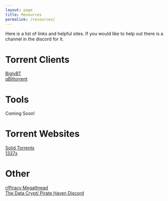 ```yaml
---
layout: page
title: Resources
permalink: /resources/
---
```

Here is a list of links and helpful sites. If you would like to help out there is a channel in the discord for it.  

# Torrent Clients
[BiglyBT](https://www.biglybt.com/)  
[qBittorrent](https://www.qbittorrent.org/)  
# Tools
Coming Soon!
# Torrent Websites
[Solid Torrents](https://solidtorrents.net/movies)  
[1337x](https://1337x.buzz/)  
# Other
[r/Piracy Megathread](https://www.reddit.com/r/Piracy/wiki/megathread)  
[The Data Crypt/ Pirate Haven Discord](https://discord.com/invite/JWqrdfN9Y8)  

